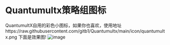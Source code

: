 # Quantumultx策略组图标
QuantumultX自用的彩色小图标，如果你也喜欢，使用地址https://raw.githubusercontent.com/gitb1/Quantumultx/main/icon/quantumultx.png
下面是效果图!
![image](https://raw.githubusercontent.com/gitb1/Quantumultx/main/README.png)
